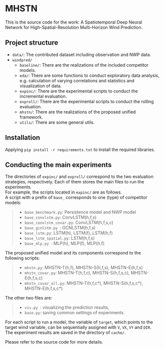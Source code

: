 # MHSTN

This is the source code for the work: A Spatiotemporal Deep Neural Network for High-Spatial-Resolution Multi-Horizon Wind Prediction.

## Project structure

- `data/`: The contributed dataset including observation and NWP data.
- `windpred/`
	- `baseline/`: There are the realizations of the included competitor models. 
	- `eda/`: There are some functions to conduct exploratory data analysis, e.g. calculation of varying correlations and statistics and visualization of data. 
	- `expinc/`: There are the experimental scripts to conduct the incremental evaluation. 
	- `exproll/`: There are the experimental scripts to conduct the rolling evaluation. 
	- `mhstn/`: There are the realizations of the proposed unified framework.
	- `utils/`: There are some general utils.

## Installation

Applying `pip install -r requirements.txt` to install the required libraries.

## Conducting the main experiments

The directories of `expinc/` and `exproll/` correspond to the two evaluation strategies, respectively. Each of them stores the main files to run the experiments.   
For example, the scripts located in `expinc/` are as follows.  
A script with a prefix of `base_` corresponds to one (type) of competitor models:
>- `base_benchmark.py`: Persistence model and NWP model
>- `base_convlstm.py`: ConvLSTM(h,f,s)
>- `base_convlstm_covar.py`: ConvLSTM(h,f,s,c)
>- `base_gcnlstm.py `: GCNLSTM(h,f,s)
>- `base_lstm.py`: LSTM(h), LSTM(f), LSTM(h,f)  
>- `base_lstm_spatial.py`: LSTM(h,f,s)
>- `base_mlp.py `: MLP(h), MLP(f), MLP(h,f)

The proposed unified model and its components correspond to the following scripts:
>- `mhstn.py`: MHSTN-T(h,f), MHSTN-S(h,f,s), MHSTN-E(h,f,s)
>- `mhstn_covar.py`: MHSTN-T(h,f,c), MHSTN-S(h,f,s,c), MHSTN-E(h,f,s,c)
>- `mhstn_covar_all.py`: MHSTN-T(h,f,c\*), MHSTN-S(h,f,s,c\*), MHSTN-E(h,f,s,c\*)  

The other two files are:
>- `vis.py `: visualizing the prediction results, 
>- `base.py`: saving common settings of experiments.

For each script to run a model, the variable of `target`, which points to the target wind variable, can be sequentially assigned with `V`, `VX`, `VY` and `DIR`. The experiment results are saved in the directory of `cache/`.

Please refer to the source code for more details.
